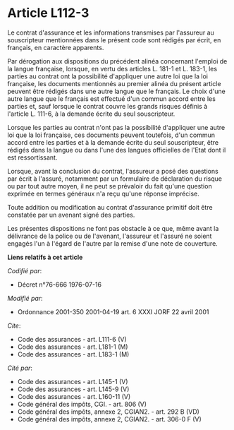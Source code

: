 # Article L112-3

Le contrat d'assurance et les informations transmises par l'assureur au souscripteur mentionnées dans le présent code sont
rédigés par écrit, en français, en caractère apparents.

Par dérogation aux dispositions du précédent alinéa concernant l'emploi de la langue française, lorsque, en vertu des
articles L. 181-1 et L. 183-1, les parties au contrat ont la possibilité d'appliquer une autre loi que la loi française, les
documents mentionnés au premier alinéa du présent article peuvent être rédigés dans une autre langue que le français. Le
choix d'une autre langue que le français est effectué d'un commun accord entre les parties et, sauf lorsque le contrat couvre
les grands risques définis à l'article L. 111-6, à la demande écrite du seul souscripteur.

Lorsque les parties au contrat n'ont pas la possibilité d'appliquer une autre loi que la loi française, ces documents peuvent
toutefois, d'un commun accord entre les parties et à la demande écrite du seul souscripteur, être rédigés dans la langue ou
dans l'une des langues officielles de l'Etat dont il est ressortissant.

Lorsque, avant la conclusion du contrat, l'assureur a posé des questions par écrit à l'assuré, notamment par un formulaire de
déclaration du risque ou par tout autre moyen, il ne peut se prévaloir du fait qu'une question exprimée en termes généraux
n'a reçu qu'une réponse imprécise.

Toute addition ou modification au contrat d'assurance primitif doit être constatée par un avenant signé des parties.

Les présentes dispositions ne font pas obstacle à ce que, même avant la délivrance de la police ou de l'avenant, l'assureur
et l'assuré ne soient engagés l'un à l'égard de l'autre par la remise d'une note de couverture.

**Liens relatifs à cet article**

_Codifié par_:

  - Décret n°76-666 1976-07-16

_Modifié par_:

  - Ordonnance 2001-350 2001-04-19 art. 6 XXXI JORF 22 avril 2001

_Cite_:

  - Code des assurances - art. L111-6 (V)
  - Code des assurances - art. L181-1 (M)
  - Code des assurances - art. L183-1 (M)

_Cité par_:

  - Code des assurances - art. L145-1 (V)
  - Code des assurances - art. L145-9 (V)
  - Code des assurances - art. L160-11 (V)
  - Code général des impôts, CGI. - art. 806 (V)
  - Code général des impôts, annexe 2, CGIAN2. - art. 292 B (VD)
  - Code général des impôts, annexe 2, CGIAN2. - art. 306-0 F (V)
